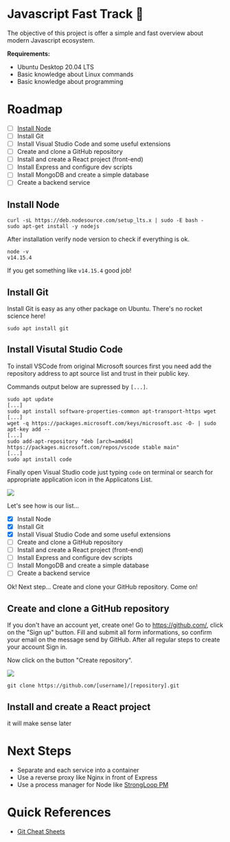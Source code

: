 # Javascript Fast Track :rocket:

The objective of this project is offer a simple and fast overview about modern Javascript ecosystem.

**Requirements:**

 - Ubuntu Desktop 20.04 LTS
 - Basic knowledge about Linux commands
 - Basic knowledge about programming

# Roadmap

- [ ] [Install Node](#install-node)
- [ ] Install Git
- [ ] Install Visual Studio Code and some useful extensions
- [ ] Create and clone a GitHub repository
- [ ] Install and create a React project (front-end)
- [ ] Install Express and configure dev scripts
- [ ] Install MongoDB and create a simple database
- [ ] Create a backend service

## Install Node

```console
curl -sL https://deb.nodesource.com/setup_lts.x | sudo -E bash -
sudo apt-get install -y nodejs
```

After installation verify node version to check if everything is ok.

```console
node -v
v14.15.4
```

If you get something like ```v14.15.4``` good job!

## Install Git

Install Git is easy as any other package on Ubuntu. There's no rocket science here!

```console
sudo apt install git
```

## Install Visutal Studio Code

To install VSCode from original Microsoft sources first you need add the repository address to apt source list and trust in their public key. 

Commands output below are supressed by ```[...]```.

```console
sudo apt update
[...]
sudo apt install software-properties-common apt-transport-https wget
[...]
wget -q https://packages.microsoft.com/keys/microsoft.asc -O- | sudo apt-key add --
[...]
sudo add-apt-repository "deb [arch=amd64] https://packages.microsoft.com/repos/vscode stable main"
[...]
sudo apt install code
```

Finally open Visual Studio code just typing ```code``` on terminal or search for appropriate application icon in the Applicatons List.

<img src="https://i.imgur.com/En9Q9eo.png" />

Let's see how is our list...

- [x] Install Node
- [x] Install Git
- [x] Install Visual Studio Code and some useful extensions
- [ ] Create and clone a GitHub repository
- [ ] Install and create a React project (front-end)
- [ ] Install Express and configure dev scripts
- [ ] Install MongoDB and create a simple database
- [ ] Create a backend service

Ok! Next step... Create and clone your GitHub repository. Come on!

## Create and clone a GitHub repository

If you don't have an account yet, create one! Go to https://github.com/, click on the "Sign up" button. Fill and submit all form informations, so confirm your email on the message send by GitHub. After all regular steps to create your account Sign in.

Now click on the button "Create repository".

<img src="https://i.imgur.com/poNKofC.png" />

```console
git clone https://github.com/[username]/[repository].git
```

## Install and create a React project

it will make sense later

# Next Steps

- Separate and each service into a container
- Use a reverse proxy like Nginx in front of Express
- Use a process manager for Node like [StrongLoop PM](http://strong-pm.io/)

# Quick References
 - [Git Cheat Sheets](https://training.github.com/)
